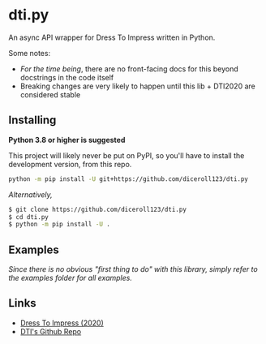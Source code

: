 # dti.py
An async API wrapper for Dress To Impress written in Python.

Some notes:
- *For the time being*, there are no front-facing docs for this beyond docstrings in the code itself
- Breaking changes are very likely to happen until this lib + DTI2020 are considered stable

## Installing
**Python 3.8 or higher is suggested**

This project will likely never be put on PyPI, so you'll have to install the development version, from this repo.

```sh
python -m pip install -U git+https://github.com/diceroll123/dti.py
```

*Alternatively,*

```sh
$ git clone https://github.com/diceroll123/dti.py
$ cd dti.py
$ python -m pip install -U .
```

## Examples
*Since there is no obvious "first thing to do" with this library, simply refer to the examples folder for all examples.*

## Links
- [Dress To Impress (2020)](https://impress-2020.openneo.net/)
- [DTI's Github Repo](https://github.com/matchu/impress-2020/)
